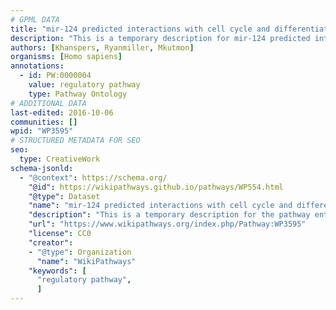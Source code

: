 ```yaml
---
# GPML DATA
title: "mir-124 predicted interactions with cell cycle and differentiation "
description: "This is a temporary description for mir-124 predicted interactions with cell cycle and differentiation "
authors: [Khanspers, Ryanmiller, Mkutmon]
organisms: [Homo sapiens]
annotations:
  - id: PW:0000004
    value: regulatory pathway
    type: Pathway Ontology
# ADDITIONAL DATA
last-edited: 2016-10-06
communities: []
wpid: "WP3595"
# STRUCTURED METADATA FOR SEO
seo:
  type: CreativeWork
schema-jsonld:
  - "@context": https://schema.org/
    "@id": https://wikipathways.github.io/pathways/WP554.html
    "@type": Dataset
    "name": "mir-124 predicted interactions with cell cycle and differentiation "
    "description": "This is a temporary description for the pathway entitled: mir-124 predicted interactions with cell cycle and differentiation "
    "url": "https://www.wikipathways.org/index.php/Pathway:WP3595"
    "license": CC0
    "creator":
    - "@type": Organization
      "name": "WikiPathways"
    "keywords": [
      "regulatory pathway",
      ]
---
```

